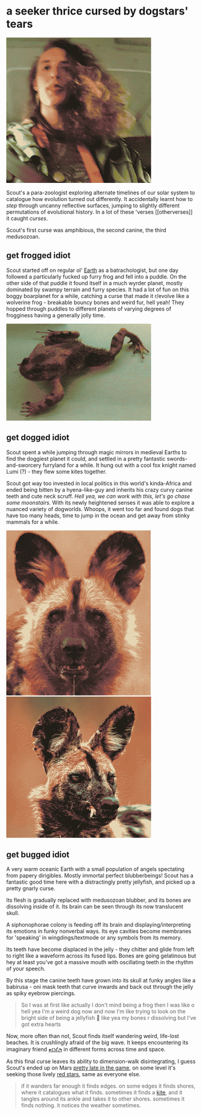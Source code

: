 # a seeker thrice cursed by dogstars' tears

![](img/hypertext-gender.png)

Scout's a para-zoologist exploring alternate timelines of our solar system to catalogue how evolution turned out differently. It accidentally learnt how to *step* through uncanny reflective surfaces, jumping to slightly different permutations of evolutional history. In a lot of these 'verses [[otherverses]] it caught *curses*.

Scout's first curse was amphibious, the second canine, the third medusozoan.

## get frogged idiot
Scout started off on regular ol' [Earth](Earth.md) as a batrachologist, but one day followed a particularly fucked up furry frog and fell into a puddle. On the other side of that puddle it found itself in a much wyrder planet, mostly dominated by swampy terrain and furry species. It had a lot of fun on this boggy boarplanet for a while, catching a curse that made it r/evolve like a wolverine frog - breakable bouncy bones and weird fur, hell yeah! They hopped through puddles to different planets of varying degrees of frogginess having a generally jolly time.

![](img/wolverine.png)
  
## get dogged idiot
Scout spent a while jumping through magic mirrors in medieval Earths to find the doggiest planet it could, and settled in a pretty fantastic swords-and-sworcery furryland for a while. It hung out with a cool fox knight named Lumi (?) - they flew some kites together. 

Scout got way too invested in local politics in this world's kinda-Africa and ended being bitten by a hyena-like-guy and inherits his crazy curvy canine teeth and cute neck scruff. *Hell yea, we can work with this, let's go chase some moonstairs.* With its newly heightened senses it was able to explore a nuanced variety of dogworlds. Whoops, it went too far and found dogs that have too many heads, time to jump in the ocean and get away from stinky mammals for a while.

![](img/drooler.png)
![](img/sneer.png)

## get bugged idiot

A very warm oceanic Earth with a small population of angels spectating from papery dirigibles. Mostly immortal perfect blubberbeings! Scout has a fantastic good time here with a distractingly pretty jellyfish, and picked up a pretty gnarly curse.

Its flesh is gradually replaced with medusozoan blubber, and its bones are dissolving inside of it. Its brain can be seen through its now translucent skull.

A siphonophorae colony is feeding off its brain and displaying/interpreting its emotions in funky nonverbal ways. Its eye cavities become membranes for 'speaking' in wingdings/textmode or any symbols from its memory.

Its teeth have become displaced in the jelly - they chitter and glide from left to right like a waveform across its fused lips. Bones are going gelatinous but hey at least you've got a massive mouth with oscillating teeth in the rhythm of your speech.

By this stage the canine teeth have grown into its skull at funky angles like a babirusa - oni mask teeth that curve inwards and back out through the jelly as spiky eyebrow piercings.

> So I was at first like actually I don't mind being a frog then I was like o hell yea I'm a weird dog now and now I'm like trying to look on the bright side of being a jellyfish 🪼 like yea my bones r dissolving but I've got extra hearts

Now, more often than not, Scout finds itself wandering weird, life-lost beaches. It is crushlingly afraid of the big wave. It keeps encountering its imaginary friend [⁕𐑤𐑪𐑒𐑢𐑰](Loqui.md) in different forms across time and space. 

As this final curse leaves its ability to dimension-walk disintegrating, I guess Scout's ended up on Mars [pretty late in the game](Doggerland.md), on some level it's seeking those lively [red stars](asterasteraster.md), same as everyone else.

> if it wanders far enough it finds edges. on some edges it finds shores, where it catalogues what it finds. sometimes it finds a [kite](skyfill.md), and it tangles around its ankle and takes it to other shores. sometimes it finds nothing. it notices the weather sometimes.